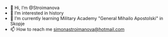 - 👋 Hi, I’m @Stroimanova
- 👀 I’m interested in history
- 🌱 I’m currently learning Military Academy "General Mihailo Apostolski" in Skopje
- 📫 How to reach me simonastroimanova@hotmail.com

<!---
Stroimanova/Stroimanova is a ✨ special ✨ repository because its `README.md` (this file) appears on your GitHub profile.
You can click the Preview link to take a look at your changes.
--->
